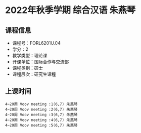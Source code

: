 # 2022年秋季学期 综合汉语 朱燕琴






## 课程信息

- 课程号：FORL6201U.04
- 学分：2
- 教学类型：理论课
- 开课单位：国际合作与交流部
- 课程类别：硕士
- 课程层次：研究生课程

## 上课时间

```
4~20周 Voov meeting :1(6,7) 朱燕琴
4~20周 Voov meeting :2(6,7) 朱燕琴
4~20周 Voov meeting :3(6,7) 朱燕琴
4~20周 Voov meeting :4(6,7) 朱燕琴
4~20周 Voov meeting :5(6,7) 朱燕琴
```

